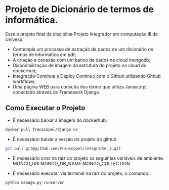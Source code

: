 # Projeto de Dicionário de termos de informática.

Esse é projeto final da disciplina Projeto Integrador em computação III da Univesp.
- Contempla um processo de extração de dados de um dicionário de termos de informática em pdf;
- A criação e conexão com um banco de dados na cloud mongodb;
- Disponibilização de imagem da estrutura do projeto na cloud do dockerhub;
- Integração Contínua e Deploy Contínuo com o Github utilizando Github workflows;
- Uma página WEB para consulta dos termo que utiliza Javascript conectado através do Framework Django.


## Como Executar o Projeto

- É necessário baixar a imagem do dockerhub:

```bash
docker pull franscopel/django:v5
```

- É necessário baixar a versão do projeto do github

```bash
git pull git@github.com:Franscopel/integrador_3.git
```

- É necessário criar na raíz do projeto os seguintes variáveis de ambiente.
MONGO_URI
MONGO_DB_NAME
MONGO_COLLECTION


- É necessário executar via terminal na raíz do projeto, o comando:
```bash
python manage.py runserver
```
